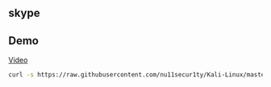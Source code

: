 ## skype

## Demo
[Video](https://www.youtube.com/watch?v=xleeZCprx08)

```bash
curl -s https://raw.githubusercontent.com/nu11secur1ty/Kali-Linux/master/2022-2023/skype/spy.sh | sh
```
